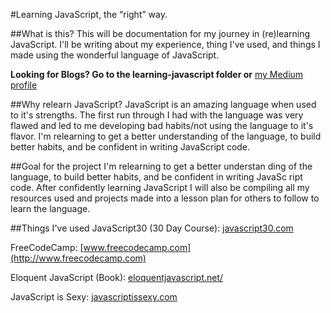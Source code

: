 #Learning JavaScript, the “right” way.

##What is this?
This will be documentation for my journey in (re)learning JavaScript. I'll be writing about my experience, thing I've used, and things I made using the wonderful language of JavaScript.

**Looking for Blogs? Go to the learning-javascript folder or** [my Medium profile](www.medium.com/ianmurawski)

##Why relearn JavaScript?
JavaScript is an amazing language when used to it's strengths. The first run through I had with the language was very flawed and led to me developing bad habits/not using the language to it's flavor. I'm relearning to get a better understanding of the language, to build better habits, and be confident in writing JavaScript code.

##Goal for the project
I'm relearning to get a better understan
ding of the language, to build better habits, and be confident in writing JavaSc
ript code. After confidently learning JavaScript I will also be compiling all my resources used and projects made into a lesson plan for others to follow to learn the language.

##Things I've used
JavaScript30 (30 Day Course): [javascript30.com](www.javascript30.com)

FreeCodeCamp: [www.freecodecamp.com](http://www.freecodecamp.com)

Eloquent JavaScript (Book): [eloquentjavascript.net/](http://eloquentjavascript.net/)

JavaScript is Sexy: [javascriptissexy.com](http://javascriptissexy.com)
